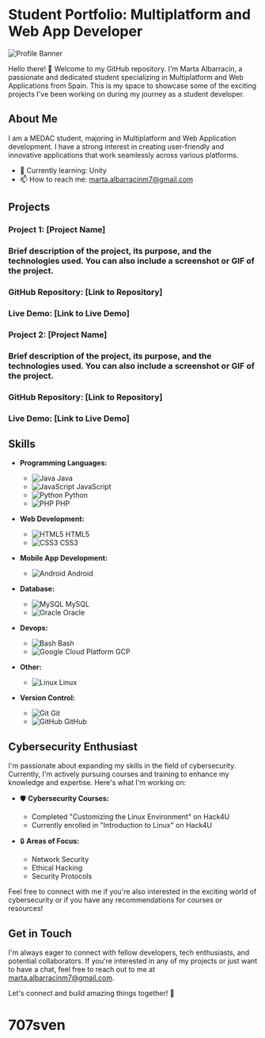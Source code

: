 # Student Portfolio: Multiplatform and Web App Developer

![Profile Banner](link_to_banner_image)

Hello there! 👋 Welcome to my GitHub repository. I'm Marta Albarracín, a passionate and dedicated student specializing in Multiplatform and Web Applications from Spain. This is my space to showcase some of the exciting projects I've been working on during my journey as a student developer.

## About Me

I am a MEDAC student, majoring in Multiplatform and Web Application development. I have a strong interest in creating user-friendly and innovative applications that work seamlessly across various platforms.

- 🌱 Currently learning: Unity
- 📫 How to reach me: marta.albarracinm7@gmail.com

## Projects

### Project 1: [Project Name]

### Brief description of the project, its purpose, and the technologies used. You can also include a screenshot or GIF of the project.

### GitHub Repository: [Link to Repository]
### Live Demo: [Link to Live Demo]

### Project 2: [Project Name]

### Brief description of the project, its purpose, and the technologies used. You can also include a screenshot or GIF of the project.

### GitHub Repository: [Link to Repository]
### Live Demo: [Link to Live Demo]

## Skills

- **Programming Languages:**
  - ![Java](https://img.icons8.com/?size=512&id=2572&format=png/java-icon.png) Java
  - ![JavaScript](https://img.icons8.com/?size=512&id=39853&format=png/javascript-icon.png) JavaScript
  - ![Python](https://img.icons8.com/?size=512&id=12584&format=png/python-icon.png) Python
  - ![PHP](https://img.icons8.com/?size=512&id=3753&format=png/php-icon.png) PHP

- **Web Development:**
  - ![HTML5](https://img.icons8.com/?size=512&id=23027&format=png/html5-icon.png) HTML5
  - ![CSS3](https://img.icons8.com/?size=512&id=38273&format=png/css3-icon.png) CSS3

- **Mobile App Development:**
  - ![Android](https://img.icons8.com/?size=512&id=2586&format=png/android-icon.png) Android

- **Database:**
  - ![MySQL](https://img.icons8.com/?size=512&id=39858&format=png/mysql-icon.png) MySQL
  - ![Oracle](https://img.icons8.com/?size=512&id=36681&format=png/oracle-icon.png) Oracle

- **Devops:**
  - ![Bash](https://img.icons8.com/?size=512&id=120449&format=png/bash-icon.png) Bash
  - ![Google Cloud Platform](https://img.icons8.com/?size=512&id=WHRLQdbEXQ16&format=png/gcp-icon.png) GCP

- **Other:**
  - ![Linux](https://img.icons8.com/?size=512&id=38796&format=png/linux-icon.png) Linux

- **Version Control:**
  - ![Git](https://img.icons8.com/?size=512&id=16335&format=png/git-icon.png) Git
  - ![GitHub](https://img.icons8.com/ios/50/github--v1.png) GitHub

## Cybersecurity Enthusiast

I'm passionate about expanding my skills in the field of cybersecurity. Currently, I'm actively pursuing courses and training to enhance my knowledge and expertise. Here's what I'm working on:

- 🛡️ **Cybersecurity Courses:**
  - Completed "Customizing the Linux Environment" on Hack4U
  - Currently enrolled in "Introduction to Linux" on Hack4U

- 🔒 **Areas of Focus:**
  - Network Security
  - Ethical Hacking
  - Security Protocols

Feel free to connect with me if you're also interested in the exciting world of cybersecurity or if you have any recommendations for courses or resources!

## Get in Touch

I'm always eager to connect with fellow developers, tech enthusiasts, and potential collaborators. If you're interested in any of my projects or just want to have a chat, feel free to reach out to me at marta.albarracinm7@gmail.com.

Let's connect and build amazing things together! 🚀
# 707sven
